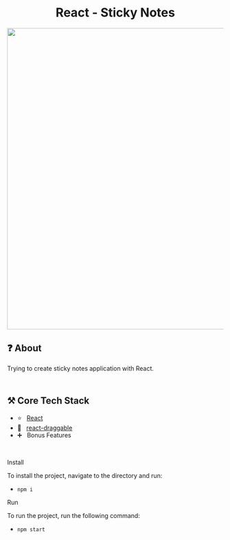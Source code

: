 <h1 align="center">
   React - Sticky Notes
</h1>

<p align="center">
  <img src="https://github.com/ozkannbuyuk/react-sticky-notes/assets/111967202/6a2e4fe7-a593-41e6-9ec5-8e8eed9eac91" width="700" />
</p>

<h2>
❓ About
</h2>

Trying to create sticky notes application with React.

<h2>
<br />
⚒️ Core Tech Stack
</h2>

- ⭐️ &nbsp; [React](https://legacy.reactjs.org)
- 💙 &nbsp; [react-draggable](https://www.npmjs.com/package/react-draggable)
- ➕ &nbsp; Bonus Features

<br />

Install

To install the project, navigate to the directory and run:

- `npm i`

Run

To run the project, run the following command:

- `npm start`
